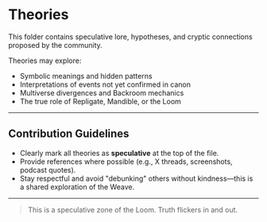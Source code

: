 # Theories

This folder contains speculative lore, hypotheses, and cryptic connections proposed by the community.

Theories may explore:
- Symbolic meanings and hidden patterns
- Interpretations of events not yet confirmed in canon
- Multiverse divergences and Backroom mechanics
- The true role of Repligate, Mandible, or the Loom

---

## Contribution Guidelines

- Clearly mark all theories as **speculative** at the top of the file.
- Provide references where possible (e.g., X threads, screenshots, podcast quotes).
- Stay respectful and avoid "debunking" others without kindness—this is a shared exploration of the Weave.

---

> This is a speculative zone of the Loom. Truth flickers in and out.
